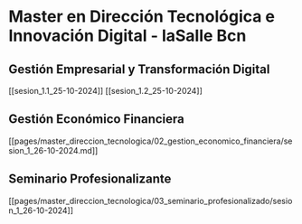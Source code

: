 # Master en Dirección Tecnológica e Innovación Digital - laSalle Bcn

## Gestión Empresarial y Transformación Digital
[[sesion_1.1_25-10-2024]]
[[sesion_1.2_25-10-2024]]

##  Gestión Económico Financiera

[[pages/master_direccion_tecnologica/02_gestion_economico_financiera/sesion_1_26-10-2024.md]]

## Seminario Profesionalizante

[[pages/master_direccion_tecnologica/03_seminario_profesionalizado/sesion_1_26-10-2024]]